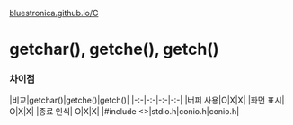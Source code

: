 [bluestronica.github.io/C](https://bluestronica.github.io/C)

# getchar(), getche(), getch()

### 차이점
|비교|getchar()|getche()|getch()|
|-:-|-:-|-:-|-:-|
|버퍼 사용|O|X|X|
|화면 표시| O|X|X|
|종료 인식| O|X|X|
|#include <>|stdio.h|conio.h|conio.h|